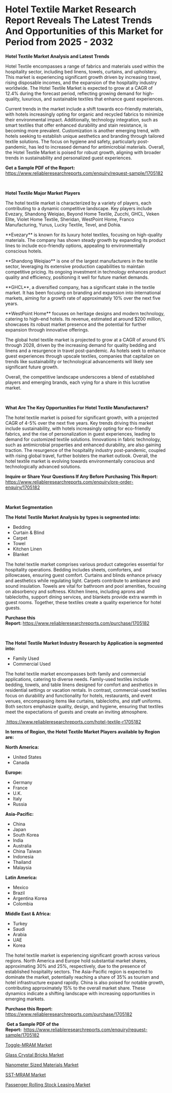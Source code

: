 <p><h1>Hotel Textile Market Research Report Reveals The Latest Trends And Opportunities of this Market for Period from 2025 - 2032</h1></p><p><strong>Hotel Textile Market Analysis and Latest Trends</strong></p>
<p><p>Hotel Textile encompasses a range of fabrics and materials used within the hospitality sector, including bed linens, towels, curtains, and upholstery. This market is experiencing significant growth driven by increasing travel, rising disposable incomes, and the expansion of the hospitality industry worldwide. The Hotel Textile Market is expected to grow at a CAGR of 12.4% during the forecast period, reflecting growing demand for high-quality, luxurious, and sustainable textiles that enhance guest experiences.</p><p>Current trends in the market include a shift towards eco-friendly materials, with hotels increasingly opting for organic and recycled fabrics to minimize their environmental impact. Additionally, technology integration, such as smart textiles that offer enhanced durability and stain resistance, is becoming more prevalent. Customization is another emerging trend, with hotels seeking to establish unique aesthetics and branding through tailored textile solutions. The focus on hygiene and safety, particularly post-pandemic, has led to increased demand for antimicrobial materials. Overall, the Hotel Textile Market is poised for robust growth, aligning with broader trends in sustainability and personalized guest experiences.</p></p>
<p><strong>Get a Sample PDF of the Report:&nbsp;</strong> <a href="https://www.reliableresearchreports.com/enquiry/request-sample/1705182?utm_campaign=83&utm_medium=2&utm_source=Github&utm_content=ia&utm_term=09012025&utm_id=hotel-textile">https://www.reliableresearchreports.com/enquiry/request-sample/1705182</a></p>
<p>&nbsp;</p>
<p><strong>Hotel Textile Major Market Players</strong></p>
<p><p>The hotel textile market is characterized by a variety of players, each contributing to a dynamic competitive landscape. Key players include Evezary, Shandong Weiqiao, Beyond Home Textile, Zucchi, GHCL, Veken Elite, Violet Home Textile, Sheridan, WestPoint Home, Franco Manufacturing, Yunus, Lucky Textile, Tevel, and Dohia.</p><p>**Evezary** is known for its luxury hotel textiles, focusing on high-quality materials. The company has shown steady growth by expanding its product lines to include eco-friendly options, appealing to environmentally conscious hotels.</p><p>**Shandong Weiqiao** is one of the largest manufacturers in the textile sector, leveraging its extensive production capabilities to maintain competitive pricing. Its ongoing investment in technology enhances product quality and efficiency, positioning it well for future market demands.</p><p>**GHCL**, a diversified company, has a significant stake in the textile market. It has been focusing on branding and expansion into international markets, aiming for a growth rate of approximately 10% over the next five years.</p><p>**WestPoint Home** focuses on heritage designs and modern technology, catering to high-end hotels. Its revenue, estimated at around $200 million, showcases its robust market presence and the potential for further expansion through innovative offerings.</p><p>The global hotel textile market is projected to grow at a CAGR of around 6% through 2028, driven by the increasing demand for quality bedding and linens and a resurgence in travel post-pandemic. As hotels seek to enhance guest experiences through upscale textiles, companies that capitalize on trends like sustainability or technological advancements will likely see significant future growth. </p><p>Overall, the competitive landscape underscores a blend of established players and emerging brands, each vying for a share in this lucrative market.</p></p>
<p>&nbsp;</p>
<p><strong>What Are The Key Opportunities For Hotel Textile Manufacturers?</strong></p>
<p><p>The hotel textile market is poised for significant growth, with a projected CAGR of 4-5% over the next five years. Key trends driving this market include sustainability, with hotels increasingly opting for eco-friendly fabrics, and the rise of personalization in guest experiences, leading to demand for customized textile solutions. Innovations in fabric technology, such as antimicrobial properties and enhanced durability, are also gaining traction. The resurgence of the hospitality industry post-pandemic, coupled with rising global travel, further bolsters the market outlook. Overall, the hotel textile market is evolving towards environmentally conscious and technologically advanced solutions.</p></p>
<p><strong>Inquire or Share Your Questions If Any Before Purchasing This Report:</strong> <a href="https://www.reliableresearchreports.com/enquiry/pre-order-enquiry/1705182?utm_campaign=83&utm_medium=2&utm_source=Github&utm_content=ia&utm_term=09012025&utm_id=hotel-textile">https://www.reliableresearchreports.com/enquiry/pre-order-enquiry/1705182</a></p>
<p>&nbsp;</p>
<p><strong>Market Segmentation</strong></p>
<p><strong>The Hotel Textile Market Analysis by types is segmented into:</strong></p>
<p><ul><li>Bedding</li><li>Curtain & Blind</li><li>Carpet</li><li>Towel</li><li>Kitchen Linen</li><li>Blanket</li></ul></p>
<p><p>The hotel textile market comprises various product categories essential for hospitality operations. Bedding includes sheets, comforters, and pillowcases, ensuring guest comfort. Curtains and blinds enhance privacy and aesthetics while regulating light. Carpets contribute to ambiance and sound insulation. Towels are vital for bathroom and pool amenities, focusing on absorbency and softness. Kitchen linens, including aprons and tablecloths, support dining services, and blankets provide extra warmth in guest rooms. Together, these textiles create a quality experience for hotel guests.</p></p>
<p><strong>Purchase this Report:&nbsp;</strong><a href="https://www.reliableresearchreports.com/purchase/1705182?utm_campaign=83&utm_medium=2&utm_source=Github&utm_content=ia&utm_term=09012025&utm_id=hotel-textile">https://www.reliableresearchreports.com/purchase/1705182</a></p>
<p>&nbsp;</p>
<p><strong>The Hotel Textile Market Industry Research by Application is segmented into:</strong></p>
<p><ul><li>Family Used</li><li>Commercial Used</li></ul></p>
<p><p>The hotel textile market encompasses both family and commercial applications, catering to diverse needs. Family-used textiles include bedding, towels, and table linens designed for comfort and aesthetics in residential settings or vacation rentals. In contrast, commercial-used textiles focus on durability and functionality for hotels, restaurants, and event venues, encompassing items like curtains, tablecloths, and staff uniforms. Both sectors emphasize quality, design, and hygiene, ensuring that textiles meet the expectations of guests and create an inviting atmosphere.</p></p>
<p><a href="https://www.reliableresearchreports.com/hotel-textile-r1705182?utm_campaign=83&utm_medium=2&utm_source=Github&utm_content=ia&utm_term=09012025&utm_id=hotel-textile">&nbsp;https://www.reliableresearchreports.com/hotel-textile-r1705182</a></p>
<p><strong>In terms of Region, the Hotel Textile Market Players available by Region are:</strong></p>
<p>
    <p> <strong> North America: </strong>
        <ul>
            <li>United States</li>
            <li>Canada</li>
        </ul>
        </p> 
    <p> <strong> Europe: </strong>
        <ul>
            <li>Germany</li>
            <li>France</li>
            <li>U.K.</li>
            <li>Italy</li>
            <li>Russia</li>
        </ul>
        </p> 
    <p> <strong> Asia-Pacific: </strong>
        <ul>
            <li>China</li>
            <li>Japan</li>
            <li>South Korea</li>
            <li>India</li>
            <li>Australia</li>
            <li>China Taiwan</li>
            <li>Indonesia</li>
            <li>Thailand</li>
            <li>Malaysia</li>
        </ul>
        </p> 
    <p> <strong> Latin America: </strong>
        <ul>
            <li>Mexico</li>
            <li>Brazil</li>
            <li>Argentina Korea</li>
            <li>Colombia</li>
        </ul>
        </p> 
    <p> <strong> Middle East & Africa: </strong>
        <ul>
            <li>Turkey</li>
            <li>Saudi</li>
            <li>Arabia</li>
            <li>UAE</li>
            <li>Korea</li>
        </ul>
    </p>
    </p>
<p><p>The hotel textile market is experiencing significant growth across various regions. North America and Europe hold substantial market shares, approximating 30% and 25%, respectively, due to the presence of established hospitality sectors. The Asia-Pacific region is expected to dominate the market, potentially reaching a share of 35% as tourism and hotel infrastructure expand rapidly. China is also poised for notable growth, contributing approximately 15% to the overall market share. These dynamics indicate a shifting landscape with increasing opportunities in emerging markets.</p></p>
<p><strong>Purchase this Report: </strong><a href="https://www.reliableresearchreports.com/purchase/1705182?utm_campaign=83&utm_medium=2&utm_source=Github&utm_content=ia&utm_term=09012025&utm_id=hotel-textile">https://www.reliableresearchreports.com/purchase/1705182</a></p>
<p>&nbsp;<strong>Get a Sample PDF of the Report:&nbsp;&nbsp;</strong><a href="https://www.reliableresearchreports.com/enquiry/request-sample/1705182?utm_campaign=83&utm_medium=2&utm_source=Github&utm_content=ia&utm_term=09012025&utm_id=hotel-textile">https://www.reliableresearchreports.com/enquiry/request-sample/1705182</a></p>
<p><strong></strong></p>
<p><p><a href="https://github.com/tambraunrue691969/Market-Research-Report-List-1/blob/main/toggle-mram-market.md?utm_campaign=83&utm_medium=2&utm_source=Github&utm_content=ia&utm_term=09012025&utm_id=hotel-textile">Toggle-MRAM Market</a></p><p><a href="https://github.com/tasiahtahathorn/Market-Research-Report-List-1/blob/main/glass-crystal-bricks-market.md?utm_campaign=83&utm_medium=2&utm_source=Github&utm_content=ia&utm_term=09012025&utm_id=hotel-textile">Glass Crystal Bricks Market</a></p><p><a href="https://github.com/oslieselotte2192/Market-Research-Report-List-1/blob/main/nanometer-sized-materials-market.md?utm_campaign=83&utm_medium=2&utm_source=Github&utm_content=ia&utm_term=09012025&utm_id=hotel-textile">Nanometer Sized Materials Market</a></p><p><a href="https://github.com/jeastefanowicz7816/Market-Research-Report-List-1/blob/main/sst-mram-market.md?utm_campaign=83&utm_medium=2&utm_source=Github&utm_content=ia&utm_term=09012025&utm_id=hotel-textile">SST-MRAM Market</a></p><p><a href="https://github.com/tona7vba/Market-Research-Report-List-1/blob/main/passenger-rolling-stock-leasing-market.md?utm_campaign=83&utm_medium=2&utm_source=Github&utm_content=ia&utm_term=09012025&utm_id=hotel-textile">Passenger Rolling Stock Leasing Market</a></p></p>